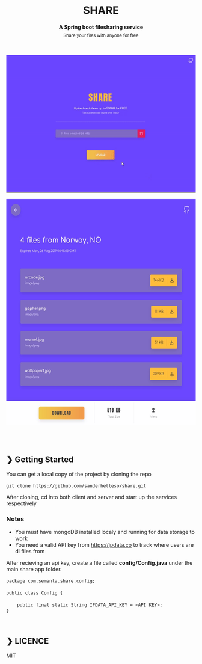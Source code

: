 <h1 align="center">SHARE</h1>

<p align="center">
<b>A Spring boot filesharing service</b><br>
<sub>Share your files with anyone for free</sub>
</p>

<br>

<p align="center">
<a href="https://github.com/sanderhelleso">
<img src="https://github.com/sanderhelleso/share/blob/master/client/public/img/preview.gif" alt="preview">
</a>
</p>

<p align="center">
<img src="https://github.com/sanderhelleso/share/blob/master/client/public/img/demo3.jpg" alt="preview" height="600" width="600">
</p>

<br>
<br>

## ❯ Getting Started

You can get a local copy of the project by cloning the repo

```
git clone https://github.com/sanderhelleso/share.git
```
After cloning, cd into both client and server and start up the services respectively

### Notes 
- You must have mongoDB installed localy and running for data storage to work
- You need a valid API key from https://ipdata.co to track where users are dl files from

After recieving an api key, create a file called **config/Config.java** under the main share app folder.

```
package com.semanta.share.config;

public class Config {

    public final static String IPDATA_API_KEY = <API KEY>;
}
```


<br>

## ❯ LICENCE
MIT
